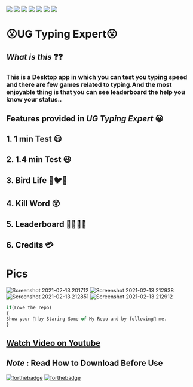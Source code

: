 ![](https://img.shields.io/badge/Welcome-Developers-sliver.svg) 
![](https://img.shields.io/badge/Programming_Language-c++-blue.svg)
![](https://img.shields.io/badge/Library-Graphics.h-gold.svg)
![](https://img.shields.io/badge/Platform-Desktop_Development-green.svg)
![](https://img.shields.io/badge/Status-Beta-red.svg)
![](https://img.shields.io/badge/Version-CodeBlocks_20.03-red.svg)
![](https://img.shields.io/badge/Version-1.00.00.1-blue.svg)
# 😮UG Typing Expert😮
## _What is this_ ❓❓
### This is a Desktop app in which you can test you typing speed and there are few games related to typing.And the most enjoyable thing is that you can see leaderboard the help you know your status..

 ## Features provided in _UG Typing Expert_ 😀
## 1. 1 min Test 😃 
## 2. 1.4 min Test 😃
## 3. Bird Life 🐤🐦🦜
## 4. Kill Word 😲
## 5. Leaderboard 🥇🥇🥈🥈
## 6. Credits 💳
# Pics
![Screenshot 2021-02-13 201712](https://user-images.githubusercontent.com/75884061/107855141-b0ecb100-6e46-11eb-9c1c-82ecabbd2c31.jpg)
![Screenshot 2021-02-13 212938](https://user-images.githubusercontent.com/75884061/107855150-bb0eaf80-6e46-11eb-8288-14b114831f85.jpg)
![Screenshot 2021-02-13 212851](https://user-images.githubusercontent.com/75884061/107855156-c366ea80-6e46-11eb-82ee-2ed752679caf.jpg)
![Screenshot 2021-02-13 212912](https://user-images.githubusercontent.com/75884061/107855164-c7930800-6e46-11eb-8313-05b2e432e145.jpg)
</br>
```javascript
if(Love the repo)
{
Show your 💖 by Staring Some of My Repo and by following🙂 me.
}
```

## [Watch Video on Youtube](https://youtu.be/F-55d7TX-aM)

## **_Note_** : Read How to Download Before Use
[![forthebadge](https://forthebadge.com/images/badges/built-with-love.svg)](https://forthebadge.com)
[![forthebadge](https://forthebadge.com/images/badges/built-with-swag.svg)](https://forthebadge.com)
